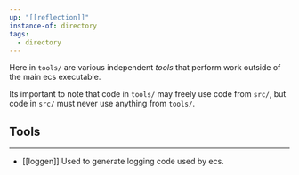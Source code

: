 ```yaml
---
up: "[[reflection]]"
instance-of: directory
tags:
  - directory
---
```


Here in `tools/` are various independent *tools* that perform work outside of the main ecs executable. 

Its important to note that code in `tools/` may freely use code from `src/`, but code in `src/` must never use anything from `tools/`.

## Tools
---
* [[loggen]]
  Used to generate logging code used by ecs.